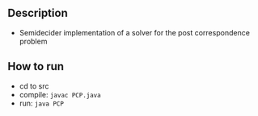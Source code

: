## Description
- Semidecider implementation of a solver for the post correspondence problem

## How to run
- cd to src
- compile: `javac PCP.java`
- run: `java PCP`